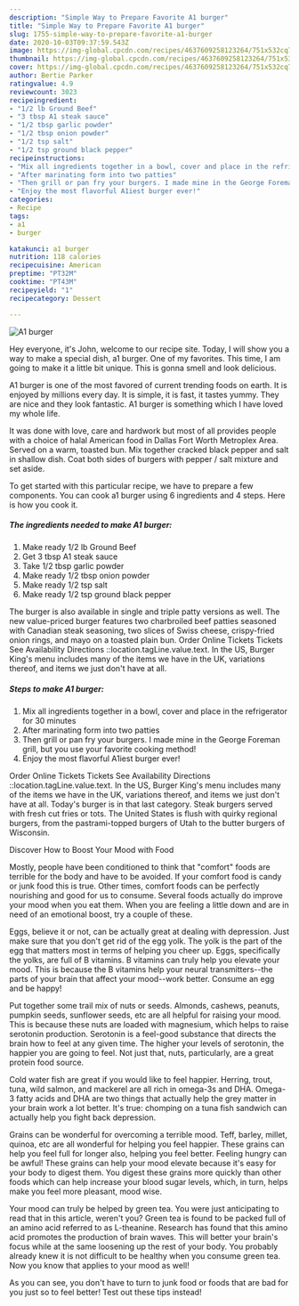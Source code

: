 ```yaml
---
description: "Simple Way to Prepare Favorite A1 burger"
title: "Simple Way to Prepare Favorite A1 burger"
slug: 1755-simple-way-to-prepare-favorite-a1-burger
date: 2020-10-03T09:37:59.543Z
image: https://img-global.cpcdn.com/recipes/4637609258123264/751x532cq70/a1-burger-recipe-main-photo.jpg
thumbnail: https://img-global.cpcdn.com/recipes/4637609258123264/751x532cq70/a1-burger-recipe-main-photo.jpg
cover: https://img-global.cpcdn.com/recipes/4637609258123264/751x532cq70/a1-burger-recipe-main-photo.jpg
author: Bertie Parker
ratingvalue: 4.9
reviewcount: 3023
recipeingredient:
- "1/2 lb Ground Beef"
- "3 tbsp A1 steak sauce"
- "1/2 tbsp garlic powder"
- "1/2 tbsp onion powder"
- "1/2 tsp salt"
- "1/2 tsp ground black pepper"
recipeinstructions:
- "Mix all ingredients together in a bowl, cover and place in the refrigerator for 30 minutes"
- "After marinating form into two patties"
- "Then grill or pan fry your burgers. I made mine in the George Foreman grill, but you use your favorite cooking method!"
- "Enjoy the most flavorful A1iest burger ever!"
categories:
- Recipe
tags:
- a1
- burger

katakunci: a1 burger 
nutrition: 118 calories
recipecuisine: American
preptime: "PT32M"
cooktime: "PT43M"
recipeyield: "1"
recipecategory: Dessert

---
```



![A1 burger](https://img-global.cpcdn.com/recipes/4637609258123264/751x532cq70/a1-burger-recipe-main-photo.jpg)

Hey everyone, it's John, welcome to our recipe site. Today, I will show you a way to make a special dish, a1 burger. One of my favorites. This time, I am going to make it a little bit unique. This is gonna smell and look delicious.

A1 burger is one of the most favored of current trending foods on earth. It is enjoyed by millions every day. It is simple, it is fast, it tastes yummy. They are nice and they look fantastic. A1 burger is something which I have loved my whole life.

It was done with love, care and hardwork but most of all provides people with a choice of halal American food in Dallas Fort Worth Metroplex Area. Served on a warm, toasted bun. Mix together cracked black pepper and salt in shallow dish. Coat both sides of burgers with pepper / salt mixture and set aside.


To get started with this particular recipe, we have to prepare a few components. You can cook a1 burger using 6 ingredients and 4 steps. Here is how you cook it.

<!--inarticleads1-->

##### The ingredients needed to make A1 burger:

1. Make ready 1/2 lb Ground Beef
1. Get 3 tbsp A1 steak sauce
1. Take 1/2 tbsp garlic powder
1. Make ready 1/2 tbsp onion powder
1. Make ready 1/2 tsp salt
1. Make ready 1/2 tsp ground black pepper


The burger is also available in single and triple patty versions as well. The new value-priced burger features two charbroiled beef patties seasoned with Canadian steak seasoning, two slices of Swiss cheese, crispy-fried onion rings, and mayo on a toasted plain bun. Order Online Tickets Tickets See Availability Directions ::location.tagLine.value.text. In the US, Burger King&#39;s menu includes many of the items we have in the UK, variations thereof, and items we just don&#39;t have at all. 

<!--inarticleads2-->

##### Steps to make A1 burger:

1. Mix all ingredients together in a bowl, cover and place in the refrigerator for 30 minutes
1. After marinating form into two patties
1. Then grill or pan fry your burgers. I made mine in the George Foreman grill, but you use your favorite cooking method!
1. Enjoy the most flavorful A1iest burger ever!


Order Online Tickets Tickets See Availability Directions ::location.tagLine.value.text. In the US, Burger King&#39;s menu includes many of the items we have in the UK, variations thereof, and items we just don&#39;t have at all. Today&#39;s burger is in that last category. Steak burgers served with fresh cut fries or tots. The United States is flush with quirky regional burgers, from the pastrami-topped burgers of Utah to the butter burgers of Wisconsin. 

Discover How to Boost Your Mood with Food


Mostly, people have been conditioned to think that "comfort" foods are terrible for the body and have to be avoided. If your comfort food is candy or junk food this is true. Other times, comfort foods can be perfectly nourishing and good for us to consume. Several foods actually do improve your mood when you eat them. When you are feeling a little down and are in need of an emotional boost, try a couple of these.

Eggs, believe it or not, can be actually great at dealing with depression. Just make sure that you don't get rid of the egg yolk. The yolk is the part of the egg that matters most in terms of helping you cheer up. Eggs, specifically the yolks, are full of B vitamins. B vitamins can truly help you elevate your mood. This is because the B vitamins help your neural transmitters--the parts of your brain that affect your mood--work better. Consume an egg and be happy!

Put together some trail mix of nuts or seeds. Almonds, cashews, peanuts, pumpkin seeds, sunflower seeds, etc are all helpful for raising your mood. This is because these nuts are loaded with magnesium, which helps to raise serotonin production. Serotonin is a feel-good substance that directs the brain how to feel at any given time. The higher your levels of serotonin, the happier you are going to feel. Not just that, nuts, particularly, are a great protein food source.

Cold water fish are great if you would like to feel happier. Herring, trout, tuna, wild salmon, and mackerel are all rich in omega-3s and DHA. Omega-3 fatty acids and DHA are two things that actually help the grey matter in your brain work a lot better. It's true: chomping on a tuna fish sandwich can actually help you fight back depression. 

Grains can be wonderful for overcoming a terrible mood. Teff, barley, millet, quinoa, etc are all wonderful for helping you feel happier. These grains can help you feel full for longer also, helping you feel better. Feeling hungry can be awful! These grains can help your mood elevate because it's easy for your body to digest them. You digest these grains more quickly than other foods which can help increase your blood sugar levels, which, in turn, helps make you feel more pleasant, mood wise.

Your mood can truly be helped by green tea. You were just anticipating to read that in this article, weren't you? Green tea is found to be packed full of an amino acid referred to as L-theanine. Research has found that this amino acid promotes the production of brain waves. This will better your brain's focus while at the same loosening up the rest of your body. You probably already knew it is not difficult to be healthy when you consume green tea. Now you know that applies to your mood as well!

As you can see, you don't have to turn to junk food or foods that are bad for you just so to feel better! Test out  these tips  instead!

